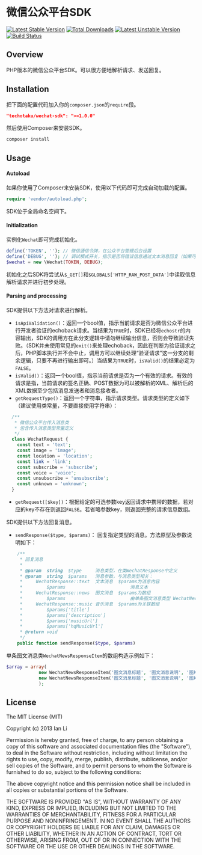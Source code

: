# 微信公众平台SDK

[![Latest Stable Version](https://poser.pugx.org/techotaku/wechat-sdk/v/stable.png)](https://packagist.org/packages/techotaku/wechat-sdk) [![Total Downloads](https://poser.pugx.org/techotaku/wechat-sdk/downloads.png)](https://packagist.org/packages/techotaku/wechat-sdk)
[![Latest Unstable Version](https://poser.pugx.org/techotaku/wechat-sdk/v/unstable.png)](https://packagist.org/packages/techotaku/wechat-sdk) [![Build Status](https://travis-ci.org/techotaku/Wechat-SDK.php.png?branch=master)](https://travis-ci.org/techotaku/Wechat-SDK.php)

## Overview
PHP版本的微信公众平台SDK。可以很方便地解析请求、发送回复。

## Installation
把下面的配置代码加入你的`composer.json`的`require`段。
```json
"techotaku/wechat-sdk": ">=1.0.0"
```
然后使用Composer来安装SDK。
```bash
composer install
```

## Usage
#### Autoload
如果你使用了Composer来安装SDK，使用以下代码即可完成自动加载的配置。
```php
require 'vendor/autoload.php';
```
SDK位于全局命名空间下。

#### Initialization
实例化`Wechat`即可完成初始化。
```php
define('TOKEN', ''); // 微信通信令牌，在公众平台管理后台设置
define('DEBUG', ''); // 调试模式开关，指示是否将错误信息通过文本消息回复（如果可能）。
$wechat = new \Wechat(TOKEN, DEBUG);
```
初始化之后SDK将尝试从`$_GET[]`和`$GLOBALS['HTTP_RAW_POST_DATA']`中读取信息解析请求并进行初步处理。

#### Parsing and processing
SDK提供以下方法对请求进行解析。
* `isApiValidation()`：返回一个bool值，指示当前请求是否为微信公众平台进行开发者验证的echoback请求。当结果为`TRUE`时，SDK已经将`echostr`的内容输出，SDK的调用方在此分支逻辑中请勿继续输出信息，否则会导致验证失败。（SDK并未使用常见的`exit()`来处理echoback，因此在判断为验证请求之后，PHP脚本执行并不会中止，调用方可以继续处理“验证请求”这一分支的剩余逻辑，只要不再进行输出即可。）当结果为`TRUE`时，`isValid()`的结果必定为`FALSE`。
* `isValid()`：返回一个bool值，指示当前请求是否为一个有效的请求。有效的请求是指，当前请求的签名正确、POST数据为可以被解析的XML、解析后的XML数据至少包括消息发送者和消息接收者。
* `getRequestType()`：返回一个字符串，指示请求类型。请求类型的定义如下（建议使用类常量，不要直接使用字符串）： 

```php
  /**
   * 微信公众平台传入消息类
   * 包含传入消息类型常量定义
   */
  class WechatRequest {
    const text = 'text';
    const image = 'image';
    const location = 'location';
    const link = 'link';
    const subscribe = 'subscribe';
    const voice = 'voice';
    const unsubscribe = 'unsubscribe';
    const unknown = 'unknown';
  }
```
* `getRequest([$key])`：根据给定的可选参数key返回请求中携带的数据，若对应的key不存在则返回`FALSE`。若省略参数key，则返回完整的请求信息数组。

SDK提供以下方法回复消息。
* `sendResponse($type, $params)`： 回复指定类型的消息。方法原型及参数说明如下：

```php
    /**
     * 回复消息
     *
     * @param  string  $type     消息类型，在类WechatResponse中定义
     * @param  string  $params   消息参数，与消息类型相关：
     *     WechatResponse::text  文本消息  $params为消息内容
     *         $params                        消息文本
     *     WechatResponse::news  图文消息  $params为数组
     *         $params                        由单条图文消息类型 WechatNewsResponseItem 组成的数组
     *     WechatResponse::music 音乐消息  $params为关联数组
     *         $params['title']
     *         $params['description']
     *         $params['musicUrl']
     *         $params['hqMusicUrl']
     * @return void
     */
    public function sendResponse($type, $params)
```

单条图文消息类`WechatNewsResponseItem`的数组构造示例如下：
```php
$array = array(
            new WechatNewsResponseItem('图文消息标题', '图文消息说明', '图片地址', '点击转向的链接'),
            new WechatNewsResponseItem('图文消息标题', '图文消息说明', '图片地址', '点击转向的链接')
            );
```

## License
The MIT License (MIT)

Copyright (c) 2013 Ian Li

Permission is hereby granted, free of charge, to any person obtaining a copy of
this software and associated documentation files (the "Software"), to deal in
the Software without restriction, including without limitation the rights to
use, copy, modify, merge, publish, distribute, sublicense, and/or sell copies of
the Software, and to permit persons to whom the Software is furnished to do so,
subject to the following conditions:

The above copyright notice and this permission notice shall be included in all
copies or substantial portions of the Software.

THE SOFTWARE IS PROVIDED "AS IS", WITHOUT WARRANTY OF ANY KIND, EXPRESS OR
IMPLIED, INCLUDING BUT NOT LIMITED TO THE WARRANTIES OF MERCHANTABILITY, FITNESS
FOR A PARTICULAR PURPOSE AND NONINFRINGEMENT. IN NO EVENT SHALL THE AUTHORS OR
COPYRIGHT HOLDERS BE LIABLE FOR ANY CLAIM, DAMAGES OR OTHER LIABILITY, WHETHER
IN AN ACTION OF CONTRACT, TORT OR OTHERWISE, ARISING FROM, OUT OF OR IN
CONNECTION WITH THE SOFTWARE OR THE USE OR OTHER DEALINGS IN THE SOFTWARE.